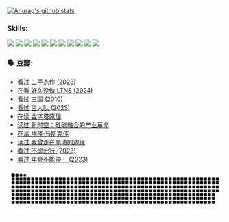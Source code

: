 
[![Anurag's github stats](https://github-readme-stats.vercel.app/api?username=w940853815)](https://github.com/anuraghazra/github-readme-stats)

### Skills:

<code><img height="32" src="https://cdn.jsdelivr.net/npm/simple-icons@v5/icons/python.svg"></code>
<code><img height="32" src="https://cdn.jsdelivr.net/npm/simple-icons@v5/icons/javascript.svg"></code>
<code><img height="32" src="https://cdn.jsdelivr.net/npm/simple-icons@v5/icons/django.svg"></code>
<code><img height="32" src="https://cdn.jsdelivr.net/npm/simple-icons@v5/icons/flask.svg"></code>
<code><img height="32" src="https://cdn.jsdelivr.net/npm/simple-icons@v5/icons/vuetify.svg"></code>
<code><img height="32" src="https://cdn.jsdelivr.net/npm/simple-icons@v5/icons/git.svg"></code>
<code><img height="32" src="https://cdn.jsdelivr.net/npm/simple-icons@v5/icons/docker.svg"></code>
<code><img height="32" src="https://cdn.jsdelivr.net/npm/simple-icons@v5/icons/postgresql.svg"></code>
<code><img height="32" src="https://cdn.jsdelivr.net/npm/simple-icons@v5/icons/elasticsearch.svg"></code>
<code><img height="32" src="https://cdn.jsdelivr.net/npm/simple-icons@v5/icons/macos.svg"></code>
<code><img height="32" src="https://cdn.jsdelivr.net/npm/simple-icons@v5/icons/linux.svg"></code>

### 🗣 豆瓣:

<!-- DOUBAN-ACTIVITIES:START -->
- [看过 二手杰作‎ (2023)](https://www.douban.com/people/136069238/status/4522502716/?_i=08150534)
- [在看 好久没做 LTNS‎ (2024)](https://www.douban.com/people/136069238/status/4521969883/?_i=08150534)
- [看过 三国‎ (2010)](https://www.douban.com/people/136069238/status/4521634661/?_i=08150534)
- [看过 三大队‎ (2023)](https://www.douban.com/people/136069238/status/4510323325/?_i=08150534)
- [在读 金字塔原理](https://www.douban.com/people/136069238/status/4507497587/?_i=08150534)
- [读过 新时空：硅碳融合的产业革命](https://www.douban.com/people/136069238/status/4506659177/?_i=08150534)
- [在读 埃隆·马斯克传](https://www.douban.com/people/136069238/status/4500417190/?_i=08150534)
- [读过 我曾走在崩溃的边缘](https://www.douban.com/people/136069238/status/4500416754/?_i=08150534)
- [看过 不虚此行‎ (2023)](https://www.douban.com/people/136069238/status/4499973052/?_i=08150534)
- [看过 年会不能停！‎ (2023)](https://www.douban.com/people/136069238/status/4498582002/?_i=08150534)
<!-- DOUBAN-ACTIVITIES:END -->


![Snake animation](https://raw.githubusercontent.com/w940853815/w940853815/output/github-contribution-grid-snake.svg)

<!--
**w940853815/w940853815** is a ✨ _special_ ✨ repository because its `README.md` (this file) appears on your GitHub profile.

Here are some ideas to get you started:

- 🔭 I’m currently working on ...
- 🌱 I’m currently learning ...
- 👯 I’m looking to collaborate on ...
- 🤔 I’m looking for help with ...
- 💬 Ask me about ...
- 📫 How to reach me: ...
- 😄 Pronouns: ...
- ⚡ Fun fact: ...
-->
